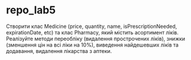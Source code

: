 # repo_lab5
Створити клас Medicine (price, quantity, name, isPrescriptionNeeded, expirationDate, etc) та клас Pharmacy, який містить асортимент ліків. Реалізуйте методи переобліку (видалення прострочених ліків), знижки (зменшення цін на всі ліки на 10%), виведення найдешевших ліків та додавання, видалення лікарства з аптеки.